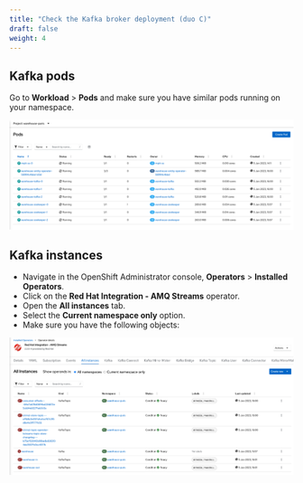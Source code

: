```yaml
---
title: "Check the Kafka broker deployment (duo C)"
draft: false
weight: 4
---
```


## Kafka pods  

Go to **Workload** > **Pods** and make sure you have similar pods running on your namespace.

![KAFKA pods](/images/warehouse-kafka-pods.png)

## Kafka instances

* Navigate in the OpenShift Administrator console, **Operators** > **Installed Operators**.
* Click on the **Red Hat Integration - AMQ Streams** operator.
* Open the **All instances** tab.
* Select the **Current namespace only** option.
* Make sure you have the following objects:

![KAFKA instances](/images/warehouse-kafka-instances.png)